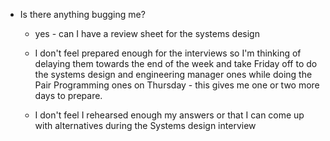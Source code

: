 - Is there anything bugging me?
	 - yes - can I have a review sheet for the systems design

	 - I don't feel prepared enough for the interviews so I'm thinking of delaying  them towards the end of the week and take Friday off to do the systems design and engineering manager ones while doing the Pair Programming ones on Thursday - this gives me one or two more days to prepare.

	 - I don't feel I rehearsed enough my answers or that I can come up with alternatives during the Systems design interview
